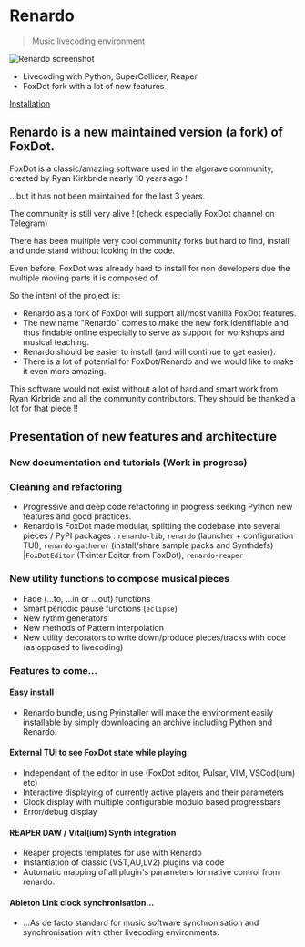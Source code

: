 # Renardo

> Music livecoding environment

![Renardo screenshot](https://renardo.org/images/screenshot1.png)

- Livecoding with Python, SuperCollider, Reaper
- FoxDot fork with a lot of new features

[Installation](https://renardo.org/#/installation)

## Renardo is a new maintained version (a fork) of FoxDot.

FoxDot is a classic/amazing software used in the algorave community, created by Ryan Kirkbride nearly 10 years ago !

...but it has not been maintained for the last 3 years.

The community is still very alive ! (check especially FoxDot channel on Telegram)

There has been multiple very cool community forks but hard to find, install and understand without looking in the code.

Even before, FoxDot was already hard to install for non developers due the multiple moving parts it is composed of.

So the intent of the project is:

- Renardo as a fork of FoxDot will support all/most vanilla FoxDot features.
- The new name "Renardo" comes to make the new fork identifiable and thus findable online especially to serve as support for workshops and musical teaching.
- Renardo should be easier to install (and will continue to get easier).
- There is a lot of potential for FoxDot/Renardo and we would like to make it even more amazing.

This software would not exist without a lot of hard and smart work from Ryan Kirbride and all the community contributors. They should be thanked a lot for that piece !!

## Presentation of new features and architecture

### New documentation and tutorials (Work in progress)

### Cleaning and refactoring

- Progressive and deep code refactoring in progress seeking Python new features and good practices.
- Renardo is FoxDot made modular, splitting the codebase into several pieces / PyPI packages : `renardo-lib`, `renardo` (launcher + configuration TUI), `renardo-gatherer` (install/share sample packs and Synthdefs) |`FoxDotEditor` (Tkinter Editor from FoxDot), `renardo-reaper`

### New utility functions to compose musical pieces

- Fade (...to, ...in or ...out) functions
- Smart periodic pause functions (`eclipse`)
- New rythm generators
- New methods of Pattern interpolation
- New utility decorators to write down/produce pieces/tracks with code (as opposed to livecoding)

### Features to come...

#### Easy install

- Renardo bundle, using Pyinstaller will make the environment easily installable by simply downloading an archive including Python and Renardo.

#### External TUI to see FoxDot state while playing

- Independant of the editor in use (FoxDot editor, Pulsar, VIM, VSCod(ium) etc)
- Interactive displaying of currently active players and their parameters
- Clock display with multiple configurable modulo based progressbars
- Error/debug display

#### REAPER DAW / Vital(ium) Synth integration

- Reaper projects templates for use with Renardo
- Instantiation of classic (VST,AU,LV2) plugins via code
- Automatic mapping of all plugin's parameters for native control from renardo.

#### Ableton Link clock synchronisation...

- ...As de facto standard for music software synchronisation and synchronisation with other livecoding environments.
